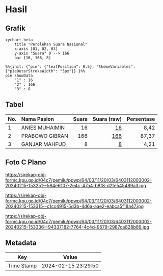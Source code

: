 # Hasil

## Grafik

```mermaid
xychart-beta
    title "Perolehan Suara Nasional"
    x-axis [01, 02, 03]
    y-axis "Suara" 0 --> 166
    bar [16, 166, 8]
```

```mermaid
%%{init: {"pie": {"textPosition": 0.5}, "themeVariables": {"pieOuterStrokeWidth": "5px"}} }%%
pie showData
    "1" : 16
    "2" : 166
    "3" : 8
```

## Tabel

| No. | Nama Paslon    | Suara | Suara (raw) | Persentase |
|:--- |:-------------- | -----:| -----------:| ----------:|
| 1   | ANIES MUHAIMIN | 16    | [16][p-1]   | 8,42       |
| 2   | PRABOWO GIBRAN | 166   | [166][p-2]  | 87,37      |
| 3   | GANJAR MAHFUD  | 8     | [8][p-3]    | 4,21       |


[p-1]: https://github.com/gigit-pemilu/pemilu-2024/blob/main/pilpres/hitung-suara/sub/64-kalimantan-timur/sub/03-berau/sub/11-maratua/sub/2003-teluk-alulu/sub/002-tps/sub/paslon-1.txt
[p-2]: https://github.com/gigit-pemilu/pemilu-2024/blob/main/pilpres/hitung-suara/sub/64-kalimantan-timur/sub/03-berau/sub/11-maratua/sub/2003-teluk-alulu/sub/002-tps/sub/paslon-2.txt
[p-3]: https://github.com/gigit-pemilu/pemilu-2024/blob/main/pilpres/hitung-suara/sub/64-kalimantan-timur/sub/03-berau/sub/11-maratua/sub/2003-teluk-alulu/sub/002-tps/sub/paslon-3.txt

## Foto C Plano

https://sirekap-obj-formc.kpu.go.id/04c7/pemilu/ppwp/64/03/11/20/03/6403112003002-20240215-153251--584e6107-2e4c-47a4-b8f8-d2fe545489a3.jpg

https://sirekap-obj-formc.kpu.go.id/04c7/pemilu/ppwp/64/03/11/20/03/6403112003002-20240215-153315--c1cc4915-5d3b-4d6a-aae2-eabca5f18a47.jpg

https://sirekap-obj-formc.kpu.go.id/04c7/pemilu/ppwp/64/03/11/20/03/6403112003002-20240215-153336--94337182-7764-4c4d-9579-2987ca828b89.jpg


## Metadata

| Key        | Value               |
| ---------- | ------------------- |
| Time Stamp | 2024-02-15 23:29:50 |



